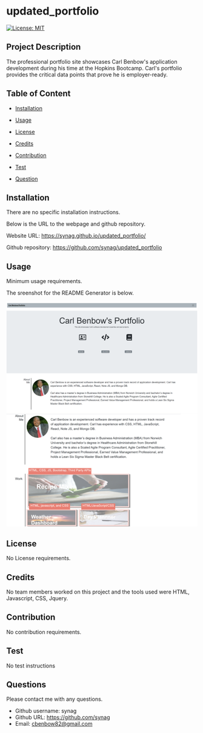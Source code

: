 # updated_portfolio

[![License: MIT](https://img.shields.io/badge/License-MIT-yellow.svg)](https://opensource.org/licenses/MIT)
  
## Project Description 
The professional portfolio site showcases Carl Benbow's application development during his time at the Hopkins Bootcamp. Carl's portfolio provides the critical data points that prove he is employer-ready. 

## Table of Content

* [Installation](#installation)

* [Usage](#usage)

* [License](#license)

* [Credits](#Credits)

* [Contribution](#Contribution)

* [Test](#test)

* [Question](#question) 

## Installation
There are no specific installation instructions.


Below is the URL to the webpage and github repository. 

Website URL: https://synag.github.io/updated_portfolio/

Github repository: https://github.com/synag/updated_portfolio


## Usage
Minimum usage requirements.

The sreenshot for the README Generator  is below. 

![Portfolio Site](./assets/image/portfolio_screenshot.png)
![Portfolio Site](./assets/image/screenshot2.png)

## License
No License requirements.

## Credits
No team members worked on this project and the tools used were HTML, Javascript, CSS, Jquery.

## Contribution
No contribution requirements.

## Test
No test instructions

## Questions
Please contact me with any questions.  

* Github username: synag
* Github URL: https://github.com/synag
* Email:  cbenbow82@gmail.com 
